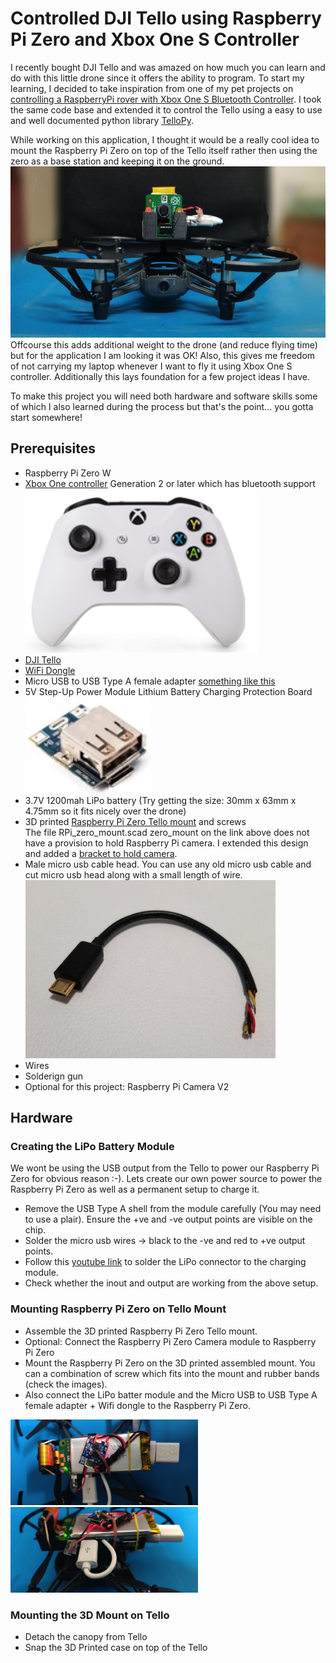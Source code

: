 # Controlled DJI Tello  using Raspberry Pi Zero and Xbox One S Controller

I recently bought DJI Tello and was amazed on how much you can learn and do with this little drone since it offers the ability to program. To start my learning, I decided to take inspiration from one of my pet projects on [controlling a RaspberryPi rover with Xbox One S Bluetooth Controller](https://github.com/erviveksoni/xbox-raspberrypi-rover).
I took the same code base and extended it to control the Tello using a easy to use and well documented python library [TelloPy](https://github.com/hanyazou/TelloPy).

While working on this application, I thought it would be a really cool idea to mount the Raspberry Pi Zero on top of the Tello itself rather then using the zero as a base station and keeping it on the ground. 
<br/>
<img src="/images/drone_front.jpeg" alt="Tello with Raspberry Pi Zero" width="600" height="274" border="0" />
<br/>
Offcourse this adds additional weight to the drone (and reduce flying time) but for the application I am looking it was OK! Also, this gives me freedom of not carrying my laptop whenever I want to fly it using Xbox One S controller. Additionally this lays foundation for a few project ideas I have.

To make this project you will need both hardware and software skills some of which I also learned during the process but that's the point... you gotta start somewhere!

## Prerequisites
- Raspberry Pi Zero W
- [Xbox One controller](https://www.microsoft.com/en-us/p/xbox-wireless-controller/8t2d538wc7mn?cid=msft_web_collection&activetab=pivot%3aoverviewtab) Generation 2 or later which has bluetooth support
<br/><img src="images/controller.png" width="371" height="262"/>
- [DJI Tello](https://store.dji.com/product/tello)
- [WiFi Dongle](https://www.raspberrypi.org/products/raspberry-pi-usb-wifi-dongle/)
- Micro USB to USB Type A female adapter [something like this](https://www.amazon.com/CableCreation-Adapter-Compatible-Samsung-Function/dp/B01LXBS8EJ/)
- 5V Step-Up Power Module Lithium Battery Charging Protection Board
 <br/>![5V Step-Up Power Module Lithium Battery Charging Protection Board](/images/powerbankmodule.jpeg)
- 3.7V 1200mah LiPo battery (Try getting the size: 30mm x 63mm x 4.75mm so it fits nicely over the drone)
- 3D printed [Raspberry Pi Zero Tello mount](https://www.thingiverse.com/thing:4022999) and screws
  <br/>The file RPi_zero_mount.scad zero_mount on the link above does not have a provision to hold Raspberry Pi camera. I extended this design and added a [bracket to hold camera](/files/RPi_zero_mount_with_camera.scad).
- Male micro usb cable head. You can use any old micro usb cable and cut micro usb head along with a small length of wire.
<br/>![shell](/images/microusbshell.jpeg)
- Wires
- Solderign gun
- Optional for this project: Raspberry Pi Camera V2

## Hardware

### Creating the LiPo Battery Module
We wont be using the USB output from the Tello to power our Raspberry Pi Zero for obvious reason :-). Lets create our own power source to power the Raspberry Pi Zero as well as a permanent setup to charge it.
 - Remove the USB Type A shell from the module carefully (You may need to use a plair). Ensure the +ve and -ve output points are visible on the chip.
 - Solder the micro usb wires -> black to the -ve and red to +ve output points.
 - Follow this [youtube link](https://www.youtube.com/watch?v=KB8S83aY35w) to solder the LiPo connector to the charging module. 
 - Check whether the inout and output are working from the above setup.

### Mounting Raspberry Pi Zero on Tello Mount
 - Assemble the 3D printed Raspberry Pi Zero Tello mount.
 - Optional: Connect the Raspberry Pi Zero Camera module to Raspberry Pi Zero
 - Mount the Raspberry Pi Zero on the 3D printed assembled mount. You can a combination of screw which fits into the mount and rubber bands (check the images).
 - Also connect the LiPo batter module and the Micro USB to USB Type A female adapter + Wifi dongle to the Raspberry Pi Zero.
<div height="200px">
<span><img src="images/assembled_zero_mount.jpeg" width="300" height="137"/></span>
<span><img src="images/assembled_zero_mount_2.jpeg" width="300" height="137"/></span>
</div>

### Mounting the 3D Mount on Tello
 - Detach the canopy from Tello
 - Snap the 3D Printed case on top of the Tello 


